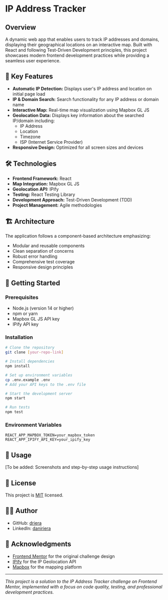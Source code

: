 # IP Address Tracker

## Overview
A dynamic web app that enables users to track IP addresses and domains, displaying their geographical locations on an interactive map. Built with React and following Test-Driven Development principles, this project showcases modern frontend development practices while providing a seamless user experience.

## 🎯 Key Features
- **Automatic IP Detection:** Displays user's IP address and location on initial page load
- **IP & Domain Search:** Search functionality for any IP address or domain name
- **Interactive Map:** Real-time map visualization using Mapbox GL JS
- **Geolocation Data:** Displays key information about the searched IP/domain including:
  - IP Address
  - Location
  - Timezone
  - ISP (Internet Service Provider)
- **Responsive Design:** Optimized for all screen sizes and devices

## 🛠️ Technologies
- **Frontend Framework:** React
- **Map Integration:** Mapbox GL JS
- **Geolocation API:** IPify
- **Testing:** React Testing Library
- **Development Approach:** Test-Driven Development (TDD)
- **Project Management:** Agile methodologies

## 🏗️ Architecture
The application follows a component-based architecture emphasizing:
- Modular and reusable components
- Clean separation of concerns
- Robust error handling
- Comprehensive test coverage
- Responsive design principles

## 🚦 Getting Started

### Prerequisites
- Node.js (version 14 or higher)
- npm or yarn
- Mapbox GL JS API key
- IPify API key

### Installation
```bash
# Clone the repository
git clone [your-repo-link]

# Install dependencies
npm install

# Set up environment variables
cp .env.example .env
# Add your API keys to the .env file

# Start the development server
npm start

# Run tests
npm test
```

### Environment Variables
```
REACT_APP_MAPBOX_TOKEN=your_mapbox_token
REACT_APP_IPIFY_API_KEY=your_ipify_key
```

## 📱 Usage
[To be added: Screenshots and step-by-step usage instructions]

## 📝 License
This project is [MIT](LICENSE) licensed.

## 👨‍💻 Author
- GitHub: [driera](https://github.com/driera)
- LinkedIn: [daniriera](https://www.linkedin.com/in/daniriera/)

## 🙏 Acknowledgments
- [Frontend Mentor](https://www.frontendmentor.io) for the original challenge design
- [IPify](https://www.ipify.org) for the IP Geolocation API
- [Mapbox](https://www.mapbox.com) for the mapping platform

---
*This project is a solution to the IP Address Tracker challenge on Frontend Mentor, implemented with a focus on code quality, testing, and professional development practices.*
